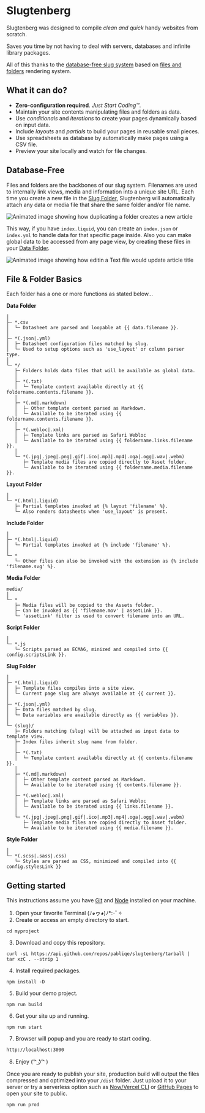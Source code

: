 # Slugtenberg
Slugtenberg was designed to compile *clean and quick* handy websites from scratch.

Saves you time by not having to deal with servers, databases and infinite library packages.

All of this thanks to the [database-free slug system](#database-free) based on [files and folders](#file--folder-basics) rendering system.

## What it can do?
* **Zero-configuration required**. _Just Start Coding™️_.
* Maintain your site contents manipulating files and folders as data.
* Use *conditionals* and *iterations* to create your pages dynamically based on input data.
* Include *layouts* and *partials* to build your pages in reusable small pieces. 
* Use spreadsheets as database by automatically make pages using a CSV file.
* Preview your site locally and watch for file changes.

## Database-Free

Files and folders are the backbones of our slug system. Filenames are used to internally link views, media and information into a unique site URL. Each time you create a new file in the [Slug Folder](#file--folder-basics), Slugtenberg will automatically attach any data or media file that share the same folder and/or file name.

![Animated image showing how duplicating a folder creates a new article](https://www.dropbox.com/s/3egsya7fpc6ym3v/folders.gif?raw=1)

This way, if you have `index.liquid`, you can create an `index.json` or `index.yml` to handle data for that specific page inside. Also you can make global data to be accessed from any page view, by creating these files in your [Data Folder](#file--folder-basics).

![Animated image showing how editin a Text file would update article title](https://www.dropbox.com/s/pfwdevz0ywpcxz9/contents.gif?raw=1)

## File & Folder Basics

Each folder has a one or more functions as stated below...

**Data Folder**

```
│
├─ *.csv
│  └─ Datasheet are parsed and loopable at {{ data.filename }}.
│
├─ *(.json|.yml)
│  ├─ Datasheet configuration files matched by slug.
│  └─ Used to setup options such as 'use_layout' or column parser type.
│
└─ */
   ├─ Folders holds data files that will be available as global data.
   │
   ├─ *(.txt)
   │  └─ Template content available directly at {{ foldername.contents.filename }}.
   │
   ├─ *(.md|.markdown)
   │  ├─ Other template content parsed as Markdown.
   │  └─ Available to be iterated using {{ foldername.contents.filename }}.
   │
   ├─ *(.webloc|.xml)
   │  ├─ Template links are parsed as Safari Webloc
   │  └─ Available to be iterated using {{ foldername.links.filename }}.
   │
   └─ *(.jpg|.jpeg|.png|.gif|.ico|.mp3|.mp4|.oga|.ogg|.wav|.webm)
      ├─ Template media files are copied directly to Asset folder.
      └─ Available to be iterated using {{ foldername.media.filename }}.
```

**Layout Folder**

```
│
└─ *(.html|.liquid)
   ├─ Partial templates invoked at {% layout 'filename' %}.
   └─ Also renders datasheets when 'use_layout' is present.
```

**Include Folder**

```
│
├─ *(.html|.liquid)
│  └─ Partial templates invoked at {% include 'filename' %}.
│
└─ *
   └─ Other files can also be invoked with the extension as {% include 'filename.svg' %}.
```

**Media Folder**

```
media/
│
└─ *
   ├─ Media files will be copied to the Assets folder.
   ├─ Can be invoked as {{ 'filename.mov' | assetLink }}.
   └─ 'assetLink' filter is used to convert filename into an URL.
```

**Script Folder**

```
│
└─ *.js
   └─ Scripts parsed as ECMA6, minized and compiled into {{ config.scriptsLink }}.
```

**Slug Folder**

```
│
├─ *(.html|.liquid)
│  ├─ Template files compiles into a site view.
│  └─ Current page slug are always available at {{ current }}.
│
├─ *(.json|.yml)
│  ├─ Data files matched by slug.
│  └─ Data variables are available directly as {{ variables }}.
│
└─ (slug)/
   ├─ Folders matching (slug) will be attached as input data to template view.
   ├─ Index files inherit slug name from folder.
   │
   ├─ *(.txt)
   │  └─ Template content available directly at {{ contents.filename }}.
   │
   ├─ *(.md|.markdown)
   │  ├─ Other template content parsed as Markdown.
   │  └─ Available to be iterated using {{ contents.filename }}.
   │
   ├─ *(.webloc|.xml)
   │  ├─ Template links are parsed as Safari Webloc
   │  └─ Available to be iterated using {{ links.filename }}.
   │
   └─ *(.jpg|.jpeg|.png|.gif|.ico|.mp3|.mp4|.oga|.ogg|.wav|.webm)
      ├─ Template media files are copied directly to Asset folder.
      └─ Available to be iterated using {{ media.filename }}.
```

**Style Folder**

```
│
└─ *(.scss|.sass|.css)
   └─ Styles are parsed as CSS, minimized and compiled into {{ config.stylesLink }}
```

## Getting started
This instructions assume you have [Git](https://git-scm.com/book/en/v2/Getting-Started-Installing-Git) and [Node](https://nodejs.org/es/download/) installed on your machine.

1. Open your favorite Terminal (ﾉ◕ヮ◕)ﾉ*:･ﾟ✧
2. Create or access an empty directory to start.
```
cd myproject
```
3. Download and copy this repository.
```
curl -sL https://api.github.com/repos/pabliqe/slugtenberg/tarball | tar xzC . --strip 1
```
4. Install required packages.
```
npm install -D
```
5. Build your demo project.
```
npm run build
```
6. Get your site up and running.
```
npm run start
```
7. Browser will popup and you are ready to start coding.
```
http://localhost:3000
```
8. Enjoy
( ͡ᵔ ͜ʖ ͡ᵔ )

Once you are ready to publish your site, production build will output the files compressed and optimized into your `/dist` folder. Just upload it to your server or try a serverless option such as [Now/Vercel CLI](https://vercel.com/docs/cli#getting-started) or [GitHub Pages](https://pages.github.com/) to open your site to public.
```
npm run prod
```

